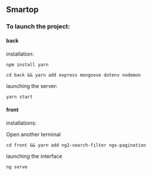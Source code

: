 ## Smartop

### To launch the project:

#### back
installation:

`npm install yarn`

``cd back && yarn add express mongoose dotenv nodemon``

launching the server:

`yarn start`

#### front
installations:

Open another terminal

`cd front && yarn add ng2-search-filter ngx-pagination`

launching the interface

`ng serve`
